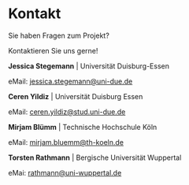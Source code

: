 # Kontakt

Sie haben Fragen zum Projekt? 

Kontaktieren Sie uns gerne!

**Jessica Stegemann** | Universität Duisburg-Essen

eMail: jessica.stegemann@uni-due.de

**Ceren Yildiz** | Universität Duisburg Essen

eMail: ceren.yildiz@stud.uni-due.de


**Mirjam Blümm** | Technische Hochschule Köln

eMail: mirjam.bluemm@th-koeln.de


**Torsten Rathmann** | Bergische Universität Wuppertal

eMai: rathmann@uni-wuppertal.de
